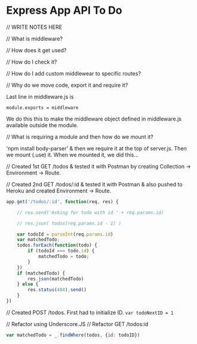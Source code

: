 # Express App API To Do

// WRITE NOTES HERE

// What is middleware?

// How does it get used?

// How do I check it?

// How do I add custom middlewear to specific routes?

// Why do we move code, export it and require it?

Last line in middleware.js is

    module.exports = middleware

We do this this to make the middleware object defined in middleware.js available outside the module.

// What is requiring a module and then how do we mount it?

'npm install body-parser' & then we require it at the top of server.js.  Then we mount (.use) it.  When we mounted it, we did this...

// Created 1st GET /todos & tested it with Postman by creating Collection -> Environment -> Route.

// Created 2nd GET /todos/:id & tested it with Postman & also pushed to Heroku and created Environment -> Route.

```javascript
app.get('/todos/:id', function(req, res) {

    // res.send('Asking for todo with id ' + req.params.id)

    // res.json( todos[req.params.id - 1] )

    var todoId = parseInt(req.params.id)
    var matchedTodo;
    todos.forEach(function(todo) {
        if (todoId === todo.id) {
            matchedTodo = todo;
        }
    })
    if (matchedTodo) {
        res.json(matchedTodo)
    } else {
        res.status(404).send()
    }
})
```

// Created POST /todos.  First had to initialize ID.
`var todoNextID = 1`

// Refactor using Underscore.JS
    // Refactor GET /todos:id

```javascript
var matchedTodo = _.findWhere(todos, {id: todoID})
```


